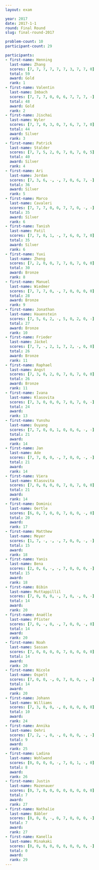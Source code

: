 ```yaml
---
layout: exam

year: 2017
date: 2017-1-1
round: Final Round
slug: final-round-2017

problem-count: 10
participant-count: 29

participants:
- first-name: Henning
  last-name: Zhang
  scores: [7, 7, 7, 7, 7, 7, 3, 7, 7, 0]
  total: 59
  award: Gold
  rank: 1
- first-name: Valentin
  last-name: Imbach
  scores: [7, 7, 7, 0, 0, 6, 7, 7, 7, -]
  total: 48
  award: Gold
  rank: 2
- first-name: Jischai
  last-name: Wyler
  scores: [7, 7, 0, 3, 0, 7, 6, 7, 7, 0]
  total: 44
  award: Silver
  rank: 3
- first-name: Patrick
  last-name: Stalder
  scores: [7, 7, 5, 2, 0, 7, 0, 7, 0, 5]
  total: 40
  award: Silver
  rank: 4
- first-name: Ari
  last-name: Jordan
  scores: [7, 3, 6, -, -, 7, 0, 6, 7, -]
  total: 36
  award: Silver
  rank: 5
- first-name: Marco
  last-name: Cavaleri
  scores: [7, 7, 7, 0, 0, 7, 7, 0, -, -]
  total: 35
  award: Silver
  rank: 6
- first-name: Tanish
  last-name: Patil
  scores: [7, 7, 0, 1, -, 7, 6, 0, 7, 0]
  total: 35
  award: Silver
  rank: 6
- first-name: Yuxi
  last-name: Zheng
  scores: [7, 2, 0, 0, 7, 7, 0, 7, 0, 0]
  total: 30
  award: Bronze
  rank: 8
- first-name: Manuel
  last-name: Wiedmer
  scores: [7, 7, 7, 0, -, 7, 0, 0, 0, 0]
  total: 28
  award: Bronze
  rank: 9
- first-name: Jonathan
  last-name: Hauenstein
  scores: [7, 5, 6, 2, -, 5, 0, 2, 0, -]
  total: 27
  award: Bronze
  rank: 10
- first-name: Frieder
  last-name: Jäckel
  scores: [7, 7, -, 2, 1, 7, 2, -, 0, 0]
  total: 26
  award: Bronze
  rank: 11
- first-name: Raphael
  last-name: Angst
  scores: [7, 3, 0, 2, 0, 7, 0, 7, 0, 0]
  total: 26
  award: Bronze
  rank: 11
- first-name: Ivana
  last-name: Klasovita
  scores: [7, 3, 0, 0, 0, 7, 0, 7, 0, -]
  total: 24
  award: 
  rank: 13
- first-name: Yunshu
  last-name: Ouyang
  scores: [7, 7, 0, 0, 1, 0, 0, 6, -, -]
  total: 21
  award: 
  rank: 14
- first-name: Jan
  last-name: Ade
  scores: [7, 7, 0, 0, -, 7, 0, 0, -, -]
  total: 21
  award: 
  rank: 14
- first-name: Viera
  last-name: Klasovita
  scores: [7, 0, 0, 0, 0, 7, 0, 7, 0, 0]
  total: 21
  award: 
  rank: 14
- first-name: Dominic
  last-name: Oertle
  scores: [6, 0, 7, 0, 0, 7, 0, 0, -, 0]
  total: 20
  award: 
  rank: 17
- first-name: Matthew
  last-name: Meyer
  scores: [1, 7, -, -, -, 7, 0, 0, -, -]
  total: 15
  award: 
  rank: 18
- first-name: Yanis
  last-name: Bena
  scores: [2, 0, 6, -, -, 7, 0, 0, 0, -]
  total: 15
  award: 
  rank: 18
- first-name: Bibin
  last-name: Muttappillil
  scores: [7, 0, 0, 0, -, 7, 0, -, 0, -]
  total: 14
  award: 
  rank: 20
- first-name: Anaëlle
  last-name: Pfister
  scores: [7, 0, -, 0, -, 7, 0, 0, -, 0]
  total: 14
  award: 
  rank: 20
- first-name: Noah
  last-name: Sassan
  scores: [7, 0, 0, 0, 0, 7, 0, 0, 0, 0]
  total: 14
  award: 
  rank: 20
- first-name: Nicole
  last-name: Ospelt
  scores: [7, 0, 0, -, 0, 7, 0, 0, -, -]
  total: 14
  award: 
  rank: 20
- first-name: Johann
  last-name: Williams
  scores: [7, 3, 0, 0, -, 0, 0, 0, 0, 0]
  total: 10
  award: 
  rank: 24
- first-name: Annika
  last-name: Oehri
  scores: [7, 2, -, 0, -, 0, 0, 0, -, -]
  total: 9
  award: 
  rank: 25
- first-name: Ladina
  last-name: Wohlwend
  scores: [0, 0, 0, 0, -, 7, 0, 1, -, 0]
  total: 8
  award: 
  rank: 26
- first-name: Justin
  last-name: Mazenauer
  scores: [0, 7, 0, 0, 0, 0, 0, 0, 0, 0]
  total: 7
  award: 
  rank: 27
- first-name: Nathalie
  last-name: Bäbler
  scores: [0, 0, 0, -, 0, 7, 0, 0, 0, -]
  total: 7
  award: 
  rank: 27
- first-name: Kanella
  last-name: Minakaki
  scores: [0, 0, 0, 0, 0, 0, 0, 0, 0, -]
  total: 0
  award: 
  rank: 29
---
```

